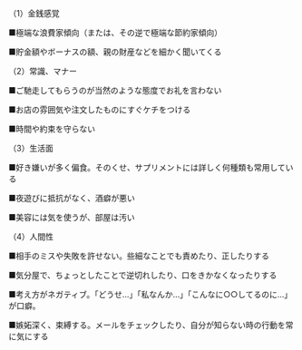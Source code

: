 （1）金銭感覚 

■極端な浪費家傾向（または、その逆で極端な節約家傾向） 

■貯金額やボーナスの額、親の財産などを細かく聞いてくる 


（2）常識、マナー 

■ご馳走してもらうのが当然のような態度でお礼を言わない 

■お店の雰囲気や注文したものにすぐケチをつける 

■時間や約束を守らない 


（3）生活面 

■好き嫌いが多く偏食。そのくせ、サプリメントには詳しく何種類も常用している 

■夜遊びに抵抗がなく、酒癖が悪い 

■美容には気を使うが、部屋は汚い 


（4）人間性 

■相手のミスや失敗を許せない。些細なことでも責めたり、正したりする 

■気分屋で、ちょっとしたことで逆切れしたり、口をきかなくなったりする 

■考え方がネガティブ。「どうせ…」「私なんか…」「こんなに○○してるのに…」が口癖。 

■嫉妬深く、束縛する。メールをチェックしたり、自分が知らない時の行動を常に気にする
